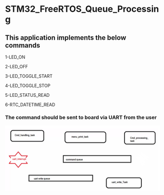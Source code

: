 # STM32_FreeRTOS_Queue_Processing

## This application implements the below commands

1-LED_ON

2-LED_OFF

3-LED_TOGGLE_START

4-LED_TOGGLE_STOP

5-LED_STATUS_READ

6-RTC_DATETIME_READ


### The command should be sent to board via UART from the user
![](Project%20Discription.png)
